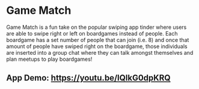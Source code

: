 # Game Match

Game Match is a fun take on the popular swiping app tinder where users
are able to swipe right or left on boardgames instead of people.
Each boardgame has a set number of people that can join (i.e. 8)
and once that amount of people have swiped right on the boardgame,
those individuals are inserted into a group chat where they can talk amongst
themselves and plan meetups to play boardgames!

## App Demo: https://youtu.be/lQlkG0dpKRQ
